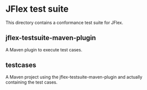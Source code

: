 # JFlex test suite

This directory contains a conformance test suite for JFlex.

## jflex-testsuite-maven-plugin 

A Maven plugin to execute test cases.

## testcases

A Maven project using the jflex-testsuite-maven-plugin
and actually containing the test cases.

